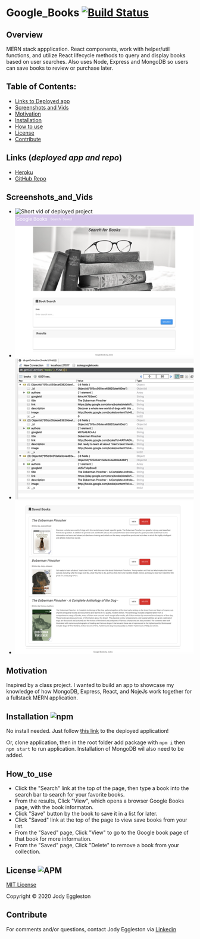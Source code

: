 # Google_Books [![Build Status](https://travis-ci.com/jmeggles/Google_Books.svg?branch=master)](https://travis-ci.com/jmeggles/Google_Books)

  ## Overview 
  MERN stack appplication.  React components, work with helper/util functions, and utilize React lifecycle methods to query and display books based on user searches. Also uses Node, Express and MongoDB so users can save books to review or purchase later.

  ## Table of Contents:
  - [Links to Deployed app](#Links (*deployed app and repo*))
  - [Screenshots and Vids](#Screenshots_and_Vids)
  - [Motivation](#Motivation)
  - [Installation](#Installation)
  - [How to use](#How_to_use)
  - [License](#License)
  - [Contribute](#Contribute)

 ## Links (*deployed app and repo*)
  - [Heroku](https://www.herokuapp.com/)
  - [GitHub Repo](https://github.com/jmeggles/Google_Books)

 ## Screenshots_and_Vids 
  - ![Short vid of deployed project](https://www.giphy.gif)
  - ![Screenshot of deployed project](./client/public/assets/images/screenshot1.png)  
  - ![Screenshot of deployed project](./client/public/assets/images/screenshot2.png)
  - ![Screenshot of deployed project](./client/public/assets/images/screenshot3.png)  
  
  ## Motivation
  Inspired by a class project. I wanted to build an app to showcase my knowledge of how MongoDB, Express, React, and NojeJs work together for a fullstack MERN application.

  ## Installation ![npm](https://img.shields.io/npm/v/npm?color=pink&style=plastic) 
  No install needed. Just follow [this link](https://www.herokuapp.com/) to the deployed application!

  Or, clone application, then in the root folder add package with `npm i` then `npm start` to run application. Installation of MongoDB wil also need to be added.

  ## How_to_use
  - Click the "Search" link at the top of the page, then type a book into the search bar to search for your favorite books. 
  - From the results, Click "View", which opens a browser Google Books page, with the book informaton.
  - Click "Save" button by the book to save it in a list for later.
  - Click "Saved" link at the top of the page to view save books from your list.
  - From the "Saved" page, Click "View" to go to the Google book page of that book for more information. 
  - From the "Saved" page, Click "Delete" to remove a book from your collection.

  ## License ![APM](https://img.shields.io/apm/l/npm?color=pink&style=plastic)
  [MIT License](https://opensource.org/licenses/MIT)
  
  Copyright © 2020 Jody Eggleston 

  ## Contribute
  For comments and/or questions, contact Jody Eggleston via 
  [Linkedin](https://www.linkedin.com/in/jody-eggleston/)
